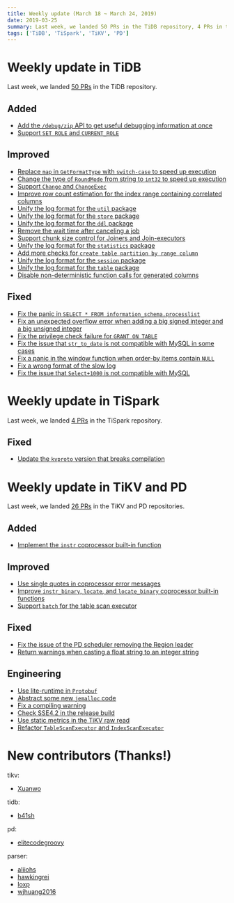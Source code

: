 ```yaml
---
title: Weekly update (March 18 ~ March 24, 2019)
date: 2019-03-25
summary: Last week, we landed 50 PRs in the TiDB repository, 4 PRs in the TiSpark repository, and 26 PRs in the TiKV and PD repositories.
tags: ['TiDB', 'TiSpark', 'TiKV', 'PD']
---
```


# Weekly update in TiDB

Last week, we landed [50 PRs](https://github.com/pingcap/tidb/pulls?utf8=%E2%9C%93&q=is%3Apr+is%3Amerged+merged%3A2019-03-18..2019-03-24) in the TiDB repository.

## Added

- [Add the `/debug/zip` API to get useful debugging information at once](https://github.com/pingcap/tidb/pull/9651)
- [Support `SET ROLE` and `CURRENT_ROLE`](https://github.com/pingcap/tidb/pull/9581)

## Improved

- [Replace `map` in `GetFormatType` with `switch-case` to speed up execution](https://github.com/pingcap/tidb/pull/9851)
- [Change the type of `RoundMode` from string to `int32` to speed up execution](https://github.com/pingcap/tidb/pull/9809)
- [Support `Change` and `ChangeExec`](https://github.com/pingcap/tidb/pull/9789)
- [Improve row count estimation for the index range containing correlated columns](https://github.com/pingcap/tidb/pull/9738)
- [Unify the log format for the `util` package](https://github.com/pingcap/tidb/pull/9668)
- [Unify the log format for the `store` package](https://github.com/pingcap/tidb/pull/9664)
- [Unify the log format for the `ddl` package](https://github.com/pingcap/tidb/pull/9659)
- [Remove the wait time after canceling a job](https://github.com/pingcap/tidb/pull/9648)
- [Support chunk size control for Joiners and Join-executors](https://github.com/pingcap/tidb/pull/9614)
- [Unify the log format for the `statistics` package](https://github.com/pingcap/tidb/pull/9534)
- [Add more checks for `create table partition by range column`](https://github.com/pingcap/tidb/pull/9527)
- [Unify the log format for the `session` package](https://github.com/pingcap/tidb/pull/9517)
- [Unify the log format for the `table` package](https://github.com/pingcap/tidb/pull/9514)
- [Disable non-deterministic function calls for generated columns](https://github.com/pingcap/tidb/pull/9239)

## Fixed

- [Fix the panic in `SELECT * FROM information_schema.processlist`](https://github.com/pingcap/tidb/pull/9842)
- [Fix an unexpected overflow error when adding a big signed integer and a big unsigned integer](https://github.com/pingcap/tidb/pull/9840)
- [Fix the privilege check failure for `GRANT ON TABLE`](https://github.com/pingcap/tidb/pull/9828)
- [Fix the issue that `str_to_date` is not compatible with MySQL in some cases](https://github.com/pingcap/tidb/pull/9819)
- [Fix a panic in the window function when order-by items contain `NULL`](https://github.com/pingcap/tidb/pull/9800)
- [Fix a wrong format of the slow log](https://github.com/pingcap/tidb/pull/9759)
- [Fix the issue that `Select+1000` is not compatible with MySQL](https://github.com/pingcap/tidb/issues/9683)

# Weekly update in TiSpark

Last week, we landed [4 PRs](https://github.com/pingcap/tispark/pulls?utf8=✓&q=is%3Apr+is%3Amerged+merged%3A2019-03-18..2019-03-24+) in the TiSpark repository.

## Fixed

- [Update the `kvproto` version that breaks compilation](https://github.com/pingcap/tispark/pull/604)

# Weekly update in TiKV and PD

Last week, we landed [26 PRs](https://github.com/search?q=repo%3Atikv%2Ftikv+repo%3Apingcap%2Fpd+is%3Apr+is%3Amerged+merged%3A2019-03-18..2019-03-25&type=Issues) in the TiKV and PD repositories.

## Added

* [Implement the `instr` coprocessor built-in function](https://github.com/tikv/tikv/pull/4337)

## Improved

* [Use single quotes in coprocessor error messages](https://github.com/tikv/tikv/pull/4413)
* [Improve `instr_binary`, `locate`, and `locate_binary` coprocessor built-in functions](https://github.com/tikv/tikv/pull/4378)
* [Support `batch` for the table scan executor](https://github.com/tikv/tikv/pull/4351)

## Fixed

* [Fix the issue of the PD scheduler removing the Region leader](https://github.com/pingcap/pd/pull/1470)
* [Return warnings when casting a float string to an integer string](https://github.com/tikv/tikv/pull/4336)

## Engineering

* [Use lite-runtime in `Protobuf`](https://github.com/tikv/tikv/pull/4425)
* [Abstract some new `jemalloc` code](https://github.com/tikv/tikv/pull/4411)
* [Fix a compiling warning](https://github.com/tikv/tikv/pull/4408)
* [Check SSE4.2 in the release build](https://github.com/tikv/tikv/pull/4399)
* [Use static metrics in the TiKV raw read](https://github.com/tikv/tikv/pull/4383)
* [Refactor `TableScanExecutor` and `IndexScanExecutor`](https://github.com/tikv/tikv/pull/4089)

# New contributors (Thanks!)

tikv:

- [Xuanwo](https://github.com/Xuanwo)

tidb:

- [b41sh](https://github.com/b41sh)

pd:

- [elitecodegroovy](https://github.com/elitecodegroovy)

parser:

- [aliiohs](https://github.com/aliiohs)
- [hawkingrei](https://github.com/hawkingrei)
- [loxp](https://github.com/loxp)
- [wjhuang2016](https://github.com/wjhuang2016)